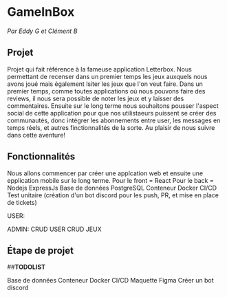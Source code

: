 # GameInBox
*Par Eddy G et Clément B*

## Projet

Projet qui fait référence à la fameuse application Letterbox. Nous permettant de recenser dans un premier temps les jeux auxquels nous 
avons joué mais également lsiter les jeux que l'on veut faire. 
Dans un premier temps, comme toutes applications où nous pouvons faire des reviews, il nous sera
possible de noter les jeux et y laisser des commentaires.
Ensuite sur le long terme nous souhaitons pousser l'aspect social de cette application pour que nos utilistaeurs puissent se créer des communautés,
donc intégrer les abonnements entre user, les messages en temps réels, et autres finctionnalités de la sorte.
Au plaisir de nous suivre dans cette aventure!


## Fonctionnalités

Nous allons commencer par créer une applcation web et ensuite une epplication mobile sur le long terme.
Pour le front = React
Pour le back = Nodejs ExpressJs
Base de données PostgreSQL
Conteneur Docker
CI/CD
Test unitaire
(création d'un bot discord pour les push, PR, et mise en place de tickets) 

USER: 


ADMIN:
CRUD USER 
CRUD JEUX


## Étape de projet 

##**TODOLIST**

Base de données
Conteneur Docker
CI/CD
Maquette Figma
Créer un bot discord
